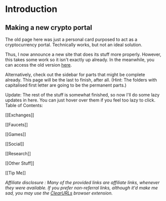 # Introduction

## Making a new crypto portal

The old page here was just a personal card purposed to act as a cryptocurrency portal. Technically works, but not an ideal solution.

Thus, I now announce a new site that does its stuff more properly. However, this takes some work so it isn't exactly up already. In the meanwhile, you can access the old version [here](/old).

Alternatively, check out the sidebar for parts that might be complete already. This page will be the last to finish, after all. (Hint: The folders with capitalised first letter are going to be the permanent parts.)

Update: The rest of the stuff is somewhat finished, so now I'll do some lazy updates in here. You can just hover over them if you feel too lazy to click. Table of Contents:

[[Exchanges]]

[[Faucets]]

[[Games]]

[[Social]]

[[Research]]

[[Other Stuff]]

[[Tip Me]]



_Affiliate disclosure : Many of the provided links are affiliate links, whenever they were available. If you prefer non-referral links, although it'd make me sad, you may use the [ClearURLs](https://clearurls.xyz/) browser extension._
